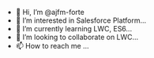 - 👋 Hi, I’m @ajfm-forte
- 👀 I’m interested in Salesforce Platform...
- 🌱 I’m currently learning LWC, ES6...
- 💞️ I’m looking to collaborate on LWC...
- 📫 How to reach me ...

<!---
ajfm-forte/ajfm-forte is a ✨ special ✨ repository because its `README.md` (this file) appears on your GitHub profile.
You can click the Preview link to take a look at your changes.
--->
